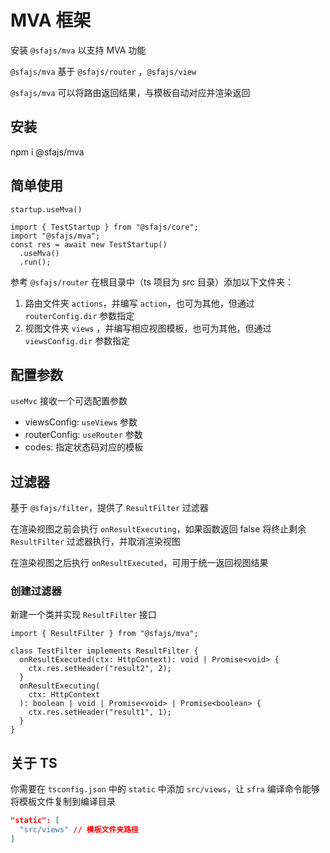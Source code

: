 # MVA 框架

安装 `@sfajs/mva` 以支持 MVA 功能

`@sfajs/mva` 基于 `@sfajs/router` ，`@sfajs/view`

`@sfajs/mva` 可以将路由返回结果，与模板自动对应并渲染返回

## 安装

npm i @sfajs/mva

## 简单使用

```TS
startup.useMva()
```

```TS
import { TestStartup } from "@sfajs/core";
import "@sfajs/mva";
const res = await new TestStartup()
  .useMva()
  .run();
```

参考 `@sfajs/router` 在根目录中（ts 项目为 src 目录）添加以下文件夹：

1. 路由文件夹 `actions`，并编写 `action`，也可为其他，但通过 `routerConfig.dir` 参数指定
2. 视图文件夹 `views` ，并编写相应视图模板，也可为其他，但通过 `viewsConfig.dir` 参数指定

## 配置参数

`useMvc` 接收一个可选配置参数

- viewsConfig: `useViews` 参数
- routerConfig: `useRouter` 参数
- codes: 指定状态码对应的模板

## 过滤器

基于 `@sfajs/filter`，提供了 `ResultFilter` 过滤器

在渲染视图之前会执行 `onResultExecuting`，如果函数返回 false 将终止剩余 `ResultFilter` 过滤器执行，并取消渲染视图

在渲染视图之后执行 `onResultExecuted`，可用于统一返回视图结果

### 创建过滤器

新建一个类并实现 `ResultFilter` 接口

```TS
import { ResultFilter } from "@sfajs/mva";

class TestFilter implements ResultFilter {
  onResultExecuted(ctx: HttpContext): void | Promise<void> {
    ctx.res.setHeader("result2", 2);
  }
  onResultExecuting(
    ctx: HttpContext
  ): boolean | void | Promise<void> | Promise<boolean> {
    ctx.res.setHeader("result1", 1);
  }
}
```

## 关于 TS

你需要在 `tsconfig.json` 中的 `static` 中添加 `src/views`，让 `sfra` 编译命令能够将模板文件复制到编译目录

```JSON
"static": [
  "src/views" // 模板文件夹路径
]
```
